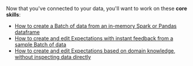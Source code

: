 Now that you've connected to your data, you'll want to work on these **core skills**:

- [How to create a Batch of data from an in-memory Spark or Pandas dataframe](../../connecting_to_your_data/how_to_create_a_batch_of_data_from_an_in_memory_spark_or_pandas_dataframe.md)
- [How to create and edit Expectations with instant feedback from a sample Batch of data](../../expectations/how_to_create_and_edit_expectations_with_instant_feedback_from_a_sample_batch_of_data.md)
- [How to create and edit Expectations based on domain knowledge, without inspecting data directly](../../expectations/how_to_create_and_edit_expectations_based_on_domain_knowledge_without_inspecting_data_directly.md)
